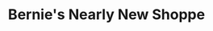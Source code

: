 ---
title: "Bernie's Nearly New Shoppe"
url: /smiths-falls/bernies-nearly-new-shoppe/
shop: antiques
---
